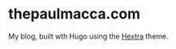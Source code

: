 # thepaulmacca.com

My blog, built wth Hugo using the [Hextra](https://github.com/imfing/hextra) theme.
